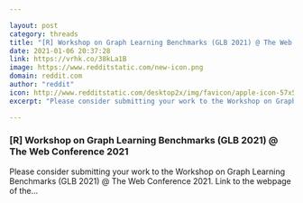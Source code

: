 ```yaml
---

layout: post
category: threads
title: "[R] Workshop on Graph Learning Benchmarks (GLB 2021) @ The Web Conference 2021"
date: 2021-01-06 20:37:28
link: https://vrhk.co/38kLa1B
image: https://www.redditstatic.com/new-icon.png
domain: reddit.com
author: "reddit"
icon: http://www.redditstatic.com/desktop2x/img/favicon/apple-icon-57x57.png
excerpt: "Please consider submitting your work to the Workshop on Graph Learning Benchmarks (GLB 2021) @ The Web Conference 2021. Link to the webpage of the..."

---
```


### [R] Workshop on Graph Learning Benchmarks (GLB 2021) @ The Web Conference 2021

Please consider submitting your work to the Workshop on Graph Learning Benchmarks (GLB 2021) @ The Web Conference 2021. Link to the webpage of the...